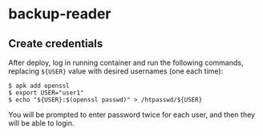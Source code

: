 # backup-reader

## Create credentials

After deploy, log in running container and run the following commands, replacing `${USER}` value with desired usernames (one each time):

```
$ apk add openssl
$ export USER="user1"
$ echo "${USER}:$(openssl passwd)" > /htpasswd/${USER}
```

You will be prompted to enter password twice for each user, and then they will be able to login.
